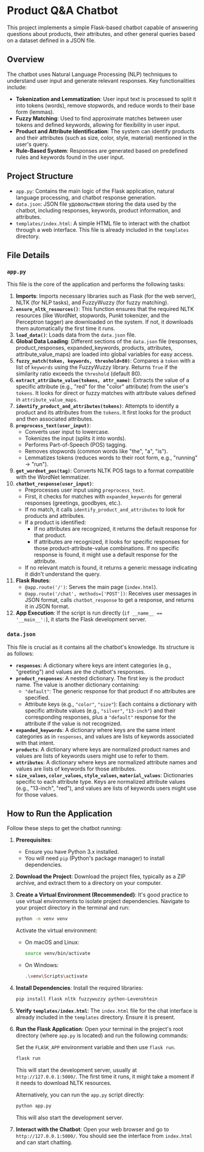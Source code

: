 # Product Q&A Chatbot

This project implements a simple Flask-based chatbot capable of answering questions about products, their attributes, and other general queries based on a dataset defined in a JSON file.

## Overview

The chatbot uses Natural Language Processing (NLP) techniques to understand user input and generate relevant responses. Key functionalities include:

*   **Tokenization and Lemmatization**: User input text is processed to split it into tokens (words), remove stopwords, and reduce words to their base form (lemmas).
*   **Fuzzy Matching**: Used to find approximate matches between user tokens and defined keywords, allowing for flexibility in user input.
*   **Product and Attribute Identification**: The system can identify products and their attributes (such as size, color, style, material) mentioned in the user's query.
*   **Rule-Based System**: Responses are generated based on predefined rules and keywords found in the user input.

## Project Structure

*   `app.py`: Contains the main logic of the Flask application, natural language processing, and chatbot response generation.
*   `data.json`: JSON file удовольствия storing the data used by the chatbot, including responses, keywords, product information, and attributes.
*   `templates/index.html`: A simple HTML file to interact with the chatbot through a web interface. This file is already included in the `templates` directory.

## File Details

### `app.py`

This file is the core of the application and performs the following tasks:

1.  **Imports**: Imports necessary libraries such as Flask (for the web server), NLTK (for NLP tasks), and FuzzyWuzzy (for fuzzy matching).
2.  **`ensure_nltk_resources()`**: This function ensures that the required NLTK resources (like WordNet, stopwords, Punkt tokenizer, and the Perceptron tagger) are downloaded on the system. If not, it downloads them automatically the first time it runs.
3.  **`load_data()`**: Loads data from the `data.json` file.
4.  **Global Data Loading**: Different sections of the `data.json` file (responses, product\_responses, expanded\_keywords, products, attributes, attribute\_value\_maps) are loaded into global variables for easy access.
5.  **`fuzzy_match(token, keywords, threshold=80)`**: Compares a `token` with a list of `keywords` using the FuzzyWuzzy library. Returns `True` if the similarity ratio exceeds the `threshold` (default 80).
6.  **`extract_attribute_value(tokens, attr_name)`**: Extracts the value of a specific attribute (e.g., "red" for the "color" attribute) from the user's `tokens`. It looks for direct or fuzzy matches with attribute values defined in `attribute_value_maps`.
7.  **`identify_product_and_attributes(tokens)`**: Attempts to identify a product and its attributes from the `tokens`. It first looks for the product and then associated attributes.
8.  **`preprocess_text(user_input)`**:
    *   Converts user input to lowercase.
    *   Tokenizes the input (splits it into words).
    *   Performs Part-of-Speech (POS) tagging.
    *   Removes stopwords (common words like "the", "a", "is").
    *   Lemmatizes tokens (reduces words to their root form, e.g., "running" -> "run").
9.  **`get_wordnet_pos(tag)`**: Converts NLTK POS tags to a format compatible with the WordNet lemmatizer.
10. **`chatbot_response(user_input)`**:
    *   Preprocesses user input using `preprocess_text`.
    *   First, it checks for matches with `expanded_keywords` for general responses (greetings, goodbyes, etc.).
    *   If no match, it calls `identify_product_and_attributes` to look for products and attributes.
    *   If a product is identified:
        *   If no attributes are recognized, it returns the default response for that product.
        *   If attributes are recognized, it looks for specific responses for those product-attribute-value combinations. If no specific response is found, it might use a default response for the attribute.
    *   If no relevant match is found, it returns a generic message indicating it didn't understand the query.
11. **Flask Routes**:
    *   `@app.route('/')`: Serves the main page (`index.html`).
    *   `@app.route('/chat', methods=['POST'])`: Receives user messages in JSON format, calls `chatbot_response` to get a response, and returns it in JSON format.
12. **App Execution**: If the script is run directly (`if __name__ == '__main__':`), it starts the Flask development server.

### `data.json`

This file is crucial as it contains all the chatbot's knowledge. Its structure is as follows:



*   **`responses`**: A dictionary where keys are intent categories (e.g., "greeting") and values are the chatbot's responses.
*   **`product_responses`**: A nested dictionary. The first key is the product name. The value is another dictionary containing:
    *   `"default"`: The generic response for that product if no attributes are specified.
    *   Attribute keys (e.g., `"color"`, `"size"`): Each contains a dictionary with specific attribute values (e.g., `"silver"`, `"13-inch"`) and their corresponding responses, plus a `"default"` response for the attribute if the value is not recognized.
*   **`expanded_keywords`**: A dictionary where keys are the same intent categories as in `responses`, and values are lists of keywords associated with that intent.
*   **`products`**: A dictionary where keys are normalized product names and values are lists of keywords users might use to refer to them.
*   **`attributes`**: A dictionary where keys are normalized attribute names and values are lists of keywords for those attributes.
*   **`size_values`, `color_values`, `style_values`, `material_values`**: Dictionaries specific to each attribute type. Keys are normalized attribute values (e.g., "13-inch", "red"), and values are lists of keywords users might use for those values.

## How to Run the Application

Follow these steps to get the chatbot running:

1.  **Prerequisites**:
    *   Ensure you have Python 3.x installed.
    *   You will need `pip` (Python's package manager) to install dependencies.

2.  **Download the Project**:
    Download the project files, typically as a ZIP archive, and extract them to a directory on your computer.

3.  **Create a Virtual Environment (Recommended)**:
    It's good practice to use virtual environments to isolate project dependencies.
    Navigate to your project directory in the terminal and run:
    ```bash
    python -m venv venv
    ```
    Activate the virtual environment:
    *   On macOS and Linux:
        ```bash
        source venv/bin/activate
        ```
    *   On Windows:
        ```bash
        .\venv\Scripts\activate
        ```

4.  **Install Dependencies**:
    Install the required libraries:
    ```bash
    pip install Flask nltk fuzzywuzzy python-Levenshtein
    ```
    

5.  **Verify `templates/index.html`**:
    The `index.html` file for the chat interface is already included in the `templates` directory. Ensure it is present.

6.  **Run the Flask Application**:
    Open your terminal in the project's root directory (where `app.py` is located) and run the following commands:

    Set the `FLASK_APP` environment variable and then use `flask run`.
    ```bash
    flask run
    ```
    This will start the development server, usually at `http://127.0.0.1:5000/`. The first time it runs, it might take a moment if it needs to download NLTK resources.

    Alternatively, you can run the `app.py` script directly:
    ```bash
    python app.py
    ```
    This will also start the development server.

7.  **Interact with the Chatbot**:
    Open your web browser and go to `http://127.0.0.1:5000/`. You should see the interface from `index.html` and can start chatting.
